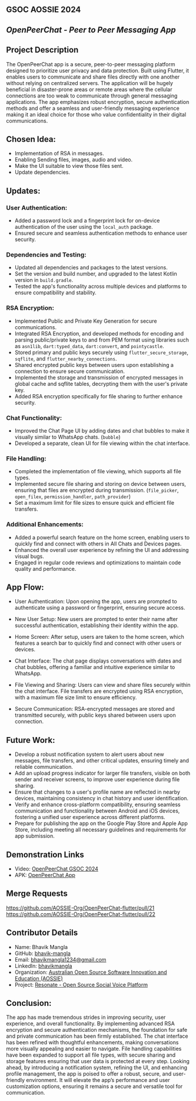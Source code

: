 ## **GSOC AOSSIE 2024**

## _OpenPeerChat - Peer to Peer Messaging App_

## Project Description
The OpenPeerChat app is a secure, peer-to-peer messaging platform designed to prioritize user privacy and data protection. Built using Flutter, it enables users to communicate and share files directly with one another without relying on centralized servers. The application will be hugely beneficial in disaster-prone areas or remote areas where the cellular connections are too weak to communicate through general messaging applications. The app emphasizes robust encryption, secure authentication methods and offer a seamless and user-friendly messaging experience making it an ideal choice for those who value confidentiality in their digital communications.

## Chosen Idea:
- Implementation of RSA in messages.
- Enabling Sending files, images, audio and video.
- Make the UI suitable to view those files sent.
- Update dependencies.

## **Updates:**
### User Authentication:
- Added a password lock and a fingerprint lock for on-device authentication of the user using the `local_auth` package.
- Ensured secure and seamless authentication methods to enhance user security.

### Dependencies and Testing:
- Updated all dependencies and packages to the latest versions.
- Set the version and build number, and upgraded to the latest Kotlin version in `build.gradle`.
- Tested the app's functionality across multiple devices and platforms to ensure compatibility and stability.

### RSA Encryption:
- Implemented Public and Private Key Generation for secure communications.
- Integrated RSA Encryption, and developed methods for encoding and parsing public/private keys to and from PEM format using libraries such as `asn1lib`, `dart:typed_data`, `dart:convert`, and `pointycastle`.
- Stored primary and public keys securely using `flutter_secure_storage`, `sqflite`, and `flutter_nearby_connections`.
- Shared encrypted public keys between users upon establishing a connection to ensure secure communication.
- Implemented the storage and transmission of encrypted messages in global cache and sqflite tables, decrypting them with the user's private key.
- Added RSA encryption specifically for file sharing to further enhance security.

### Chat Functionality:
- Improved the Chat Page UI by adding dates and chat bubbles to make it visually similar to WhatsApp chats. (`bubble`)
- Developed a separate, clean UI for file viewing within the chat interface.

### File Handling:
- Completed the implementation of file viewing, which supports all file types.
- Implemented secure file sharing and storing on device between users, ensuring that files are encrypted during transmission. (`file_picker`, `open_filex`, `permission_handler`, `path_provider`)
- Set a maximum limit for file sizes to ensure quick and efficient file transfers.

### Additional Enhancements:
- Added a powerful search feature on the home screen, enabling users to quickly find and connect with others in All Chats and Devices pages.
- Enhanced the overall user experience by refining the UI and addressing visual bugs.
- Engaged in regular code reviews and optimizations to maintain code quality and performance.


## App Flow:

- User Authentication:
  Upon opening the app, users are prompted to authenticate using a password or fingerprint, ensuring secure access.

- New User Setup:
  New users are prompted to enter their name after successful authentication, establishing their identity within the app.

- Home Screen:
  After setup, users are taken to the home screen, which features a search bar to quickly find and connect with other users or devices.

- Chat Interface:
  The chat page displays conversations with dates and chat bubbles, offering a familiar and intuitive experience similar to WhatsApp.

- File Viewing and Sharing:
  Users can view and share files securely within the chat interface. File transfers are encrypted using RSA encryption, with a maximum file size limit to ensure efficiency.

- Secure Communication:
  RSA-encrypted messages are stored and transmitted securely, with public keys shared between users upon connection.

## **Future Work:**
- Develop a robust notification system to alert users about new messages, file transfers, and other critical updates, ensuring timely and reliable communication.
- Add an upload progress indicator for larger file transfers, visible on both sender and receiver screens, to improve user experience during file sharing.
- Ensure that changes to a user's profile name are reflected in nearby devices, maintaining consistency in chat history and user identification.
- Verify and enhance cross-platform compatibility, ensuring seamless communication and functionality between Android and iOS devices, fostering a unified user experience across different platforms.
- Prepare for publishing the app on the Google Play Store and Apple App Store, including meeting all necessary guidelines and requirements for app submission.


## Demonstration Links
- Video: [OpenPeerChat GSOC 2024](https://drive.google.com/file/d/1cSx_MPT7jJ-pKTPfi6foHkJKkLGvqt3h/view?usp=sharing)
- APK: [OpenPeerChat App](https://drive.google.com/file/d/1Nlz8oKXRIaQC5KVznvr2fus-8CM9JZlv/view?usp=sharing)


## Merge Requests
https://github.com/AOSSIE-Org/OpenPeerChat-flutter/pull/21
https://github.com/AOSSIE-Org/OpenPeerChat-flutter/pull/22

## Contributor Details
- Name: Bhavik Mangla
- GitHub: [bhavik-mangla](https://github.com/bhavik-mangla)
- Email: bhavikmangla1234@gmail.com
- LinkedIn: [bhavikmangla](https://www.linkedin.com/in/bhavikmangla/)
- Organization: [Australian Open Source Software Innovation and Education (AOSSIE)](https://aossie.org/)
- Project: [Resonate - Open Source Social Voice Platform](https://github.com/AOSSIE-Org/Resonate)

## **Conclusion:**
The app has made tremendous strides in improving security, user experience, and overall functionality. By implementing advanced RSA encryption and secure authentication mechanisms, the foundation for safe and private communication has been firmly established. The chat interface has been refined with thoughtful enhancements, making conversations more visually appealing and easier to navigate. File handling capabilities have been expanded to support all file types, with secure sharing and storage features ensuring that user data is protected at every step.
Looking ahead, by introducing a notification system, refining the UI, and enhancing profile management, the app is poised to offer a robust, secure, and user-friendly environment. It will elevate the app’s performance and user customization options, ensuring it remains a secure and versatile tool for communication.